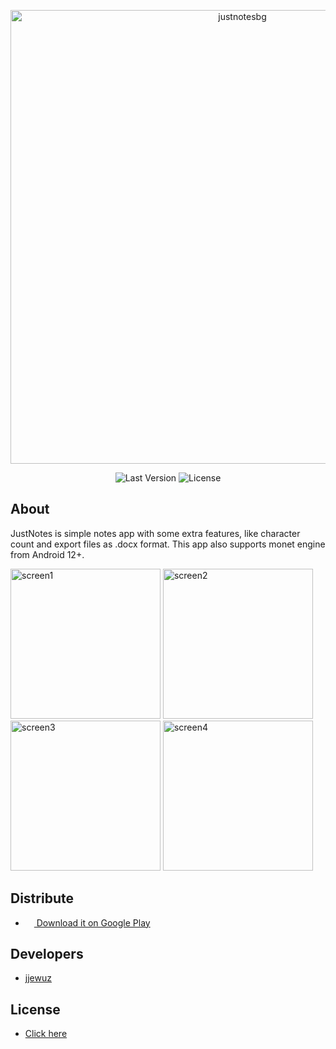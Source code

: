 <p align="center">
      <img src="https://i.ibb.co/tC659fk/justnotesbg.png" alt="justnotesbg" border="0" width="726">
</p>

<p align="center">
   <img src="https://img.shields.io/github/v/release/mdenisov338/JustNotes" alt="Last Version">
   <img src="https://img.shields.io/github/license/mdenisov338/JustNotes" alt="License">
</p>

## About

JustNotes is simple notes app with some extra features, like character count and export files as .docx format. This app also supports monet engine from Android 12+.

<p><img src="https://i.ibb.co/KDwWxxV/screen1.png" alt="screen1" border="0" width="240">
<img src="https://i.ibb.co/QcQGvRF/screen2.png" alt="screen2" border="0" width="240">
<img src="https://i.ibb.co/CVJkPv8/screen3.png" alt="screen3" border="0" width="240">
<img src="https://i.ibb.co/CmQWpYx/screen4.png" alt="screen4" border="0" width="240"></p>


## Distribute

- <a href="https://play.google.com/store/apps/details?id=com.mdenisov338.justnotesapp"><img src="https://upload.wikimedia.org/wikipedia/commons/thumb/f/f3/Google_Play_2012-2016_icon.svg/1921px-Google_Play_2012-2016_icon.svg.png" width=14 height=14 /> Download it on Google Play</a>


## Developers

- [jjewuz](https://github.com/mdenisov338)

## License

- [Click here](https://github.com/mdenisov338/JustNotes/blob/master/LICENSE)

